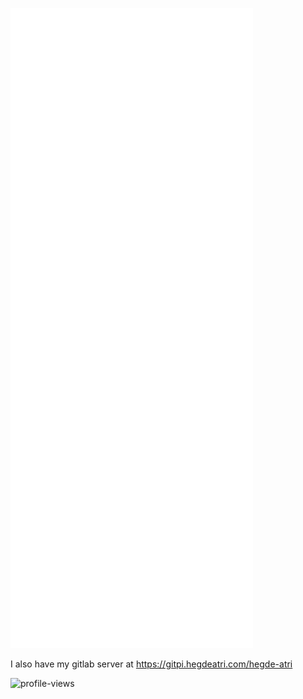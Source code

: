 ![Metrics](./github-metrics.svg)

I also have my gitlab server at https://gitpi.hegdeatri.com/hegde-atri

![profile-views](https://gpvc.arturio.dev/hegde-atri)
